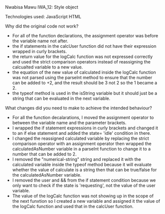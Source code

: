 Nwabisa Mawu IWA_12: Style object

Technologies used: JavaScript HTML

Why did the original code not work?
- For all of the function declarations, the assignment operator was before the variable name not after.
- the if statements in the calcUser function did not have their expression wrapped in curly brackets.
- the return value for the logCalc function was not expressed correctly and used the strict comparison operators instead of reassigning the calcualted variable to a new value.
- the equation of the new value of calculated inside the logCalc function was not parsed using the parseInt method to ensure that the number can be added to +2, and the result should be 3 not 2 so the 1 became a 2.
- the typeof method is used in the isString variable but it should just be a string that can be evaluated in the next variable.


What changes did you need to make to achieve the intended behaviour?
- For all the function decalarations, I moved the assignment operator to between the variable name and the parameter brackets.
- I wrapped the if statement expressions in curly brackets and changed it to an if else statement and added the state= 'idle' condition in there.
- I changed the reassigned calculated variable by replacing the strict comparison operator with an assignment operator then wrapped the calculatedAsNumber variable in a parseInt function to change it to a number that can be added to 2.
- I removed the "numerical-string" string and replaced it with the calculated variable inside the typeof method because it will evaluate whether the value of calculate is a string then that can be true/false for the calculatedAsNumber variable.
- I removed the user and && from the if statement condition because we only want to check if the state is 'requesting', not the value of the user variable.
- The value of the logCalc function was not showing up in the scope of the next funxtion so I created a new variable and assigned it the value of the logCalc function and used that in the calcUser function.